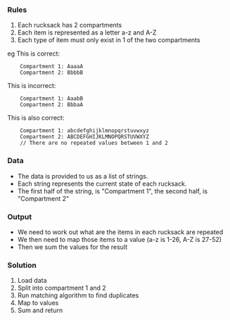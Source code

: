 ### Rules

1. Each rucksack has 2 compartments
2. Each item is represented as a letter a-z and A-Z
3. Each type of item must only exist in 1 of the two compartments

eg
This is correct:
```
    Compartment 1: AaaaA
    Compartment 2: BbbbB
```
This is incorrect:
```
    Compartment 1: AaabB
    Compartment 2: BbbaA
```
This is also correct:
```
    Compartment 1: abcdefghijklmnopqrstuvwxyz
    Compartment 2: ABCDEFGHIJKLMNOPQRSTUVWXYZ
    // There are no repeated values between 1 and 2
```

### Data

- The data is provided to us as a list of strings.
- Each string represents the current state of each rucksack.
- The first half of the string, is "Compartment 1", the second half, is "Compartment 2"

### Output

- We need to work out what are the items in each rucksack are repeated
- We then need to map those items to a value (a-z is 1-26, A-Z is 27-52)
- Then we sum the values for the result

### Solution

1. Load data
2. Split into compartment 1 and 2
3. Run matching algorithm to find duplicates
4. Map to values
5. Sum and return